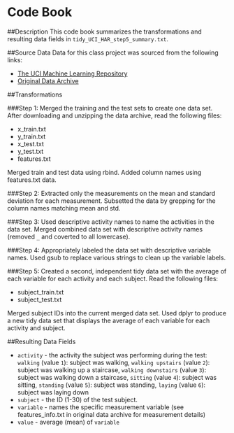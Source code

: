 # Code Book

##Description
This code book summarizes the transformations and resulting data fields in `tidy_UCI_HAR_step5_summary.txt`.

##Source Data
Data for this class project was sourced from the following links:
* [The UCI Machine Learning Repository](http://archive.ics.uci.edu/ml/datasets/Human+Activity+Recognition+Using+Smartphones)
* [Original Data Archive](https://d396qusza40orc.cloudfront.net/getdata%2Fprojectfiles%2FUCI%20HAR%20Dataset.zip)

##Transformations

###Step 1: Merged the training and the test sets to create one data set.
After downloading and unzipping the data archive, read the following files:
- x_train.txt
- y_train.txt
- x_test.txt
- y_test.txt
- features.txt

Merged train and test data using rbind. Added column names using features.txt data.

###Step 2: Extracted only the measurements on the mean and standard deviation for each measurement.
Subsetted the data by grepping for the column names matching mean and std.

###Step 3: Used descriptive activity names to name the activities in the data set.
Merged combined data set with descriptive activity names (removed `_` and coverted to all lowercase).

###Step 4: Appropriately labeled the data set with descriptive variable names. 
Used gsub to replace various strings to clean up the variable labels.

###Step 5: Created a second, independent tidy data set with the average of each variable for each activity and each subject.
Read the following files:
- subject_train.txt
- subject_test.txt

Merged subject IDs into the current merged data set. Used dplyr to produce a new tidy data set that displays the average of each variable for each activity and subject.

##Resulting Data Fields
* `activity` - the activity the subject was performing during the test: `walking` (value `1`): subject was walking, `walking upstairs` (value `2`): subject was walking up a staircase, `walking downstairs` (value `3`): subject was walking down a staircase, `sitting` (value `4`): subject was sitting, `standing` (value `5`): subject was standing, `laying` (value `6`): subject was laying down
* `subject` - the ID (1-30) of the test subject.
* `variable` - names the specific measurement variable (see features_info.txt in original data archive for measurement details)
* `value` - average (mean) of `variable`

